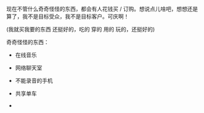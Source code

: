 
现在不管什么奇奇怪怪的东西，都会有人花钱买 / 订购。想说点儿啥吧，想想还是算了，我不是目标受众，我不是目标客户。可庆啊！

(我就买我要的东西 还挺好的，吃的 穿的 用的 玩的，还挺好的)


奇奇怪怪的东西：
- 在线音乐
- 网络聊天室
- 不能录音的手机
- 共享单车

-
